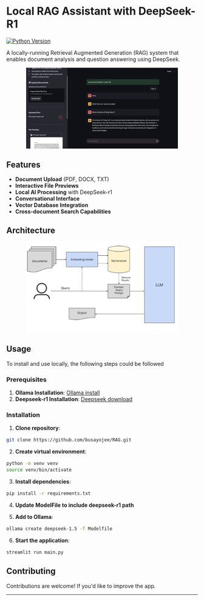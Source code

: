 # Local RAG Assistant with DeepSeek-R1

[![Python Version](https://img.shields.io/badge/python-3.9%2B-blue)](https://www.python.org/)

A locally-running Retrieval Augmented Generation (RAG) system that enables document analysis and question answering using DeepSeek.

<img src="ragapp.png" alt="The App" width="400" style="display: block; margin: auto;">

## Features

- **Document Upload** (PDF, DOCX, TXT)
- **Interactive File Previews**
- **Local AI Processing** with DeepSeek-r1
- **Conversational Interface**
- **Vector Database Integration**
- **Cross-document Search Capabilities**

## Architecture
<img src="architecture.png" alt="Architecture" width="400" style="display: block; margin: auto;">

## Usage

To install and use locally, the following steps could be followed

### Prerequisites

1. **Ollama Installation**: [Ollama install](https://ollama.com/download)
2. **Deepseek-r1 Installation**: [Deepseek download](https://huggingface.co/deepseek-ai/DeepSeek-R1-Distill-Qwen-1.5B)

### Installation

1. **Clone repository**:

```bash
git clone https://github.com/busayojee/RAG.git
```

2. **Create virtual environment**:

```bash
python -m venv venv
source venv/bin/activate 
```

3. **Install dependencies**:

```bash
pip install -r requirements.txt
```

4. **Update ModelFile to include deepseek-r1 path**

5. **Add to Ollama**:

```bash
ollama create deepseek-1.5 -f Modelfile
```

6. **Start the application**:

```bash
streamlit run main.py
```

## Contributing

Contributions are welcome! If you'd like to improve the app.

---
